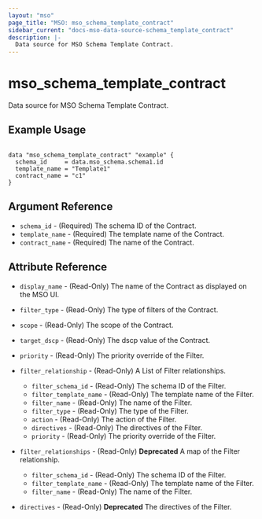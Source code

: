 ```yaml
---
layout: "mso"
page_title: "MSO: mso_schema_template_contract"
sidebar_current: "docs-mso-data-source-schema_template_contract"
description: |-
  Data source for MSO Schema Template Contract.
---
```


# mso_schema_template_contract #

Data source for MSO Schema Template Contract.

## Example Usage ##

```hcl

data "mso_schema_template_contract" "example" {
  schema_id     = data.mso_schema.schema1.id
  template_name = "Template1"
  contract_name = "c1"
}

```

## Argument Reference ##

* `schema_id` - (Required) The schema ID of the Contract.
* `template_name` - (Required) The template name of the Contract.
* `contract_name` - (Required) The name of the Contract.

## Attribute Reference ##

* `display_name` - (Read-Only) The name of the Contract as displayed on the MSO UI.
* `filter_type` - (Read-Only) The type of filters of the Contract.
* `scope` - (Read-Only) The scope of the Contract.
* `target_dscp` - (Read-Only) The dscp value of the Contract.
* `priority` - (Read-Only) The priority override of the Filter.
* `filter_relationship` - (Read-Only) A List of Filter relationships.
    * `filter_schema_id` - (Read-Only) The schema ID of the Filter.
    * `filter_template_name` - (Read-Only) The template name of the Filter.
    * `filter_name` - (Read-Only) The name of the Filter.
    * `filter_type` - (Read-Only) The type of the Filter. 
    * `action` - (Read-Only) The action of the Filter.
    * `directives` - (Read-Only) The directives of the Filter.
    * `priority` - (Read-Only) The priority override of the Filter.

* `filter_relationships` - (Read-Only) **Deprecated** A map of the Filter relationship.
    * `filter_schema_id` - (Read-Only) The schema ID of the Filter.
    * `filter_template_name` - (Read-Only) The template name of the Filter.
    * `filter_name` - (Read-Only) The name of the Filter.
* `directives` - (Read-Only) **Deprecated** The directives of the Filter.